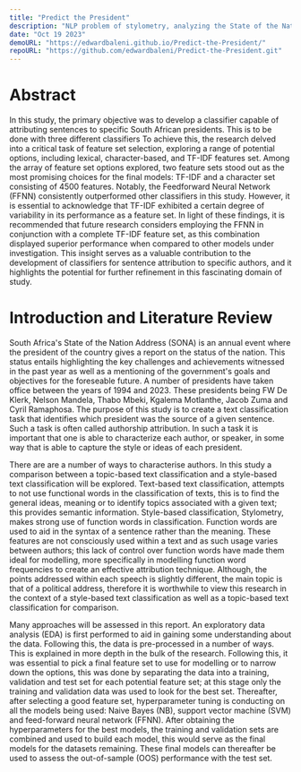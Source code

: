 ```yaml
---
title: "Predict the President"
description: "NLP problem of stylometry, analyzing the State of the Nation Addresses of South African presidents to identify the unique writing style of each president."
date: "Oct 19 2023"
demoURL: "https://edwardbaleni.github.io/Predict-the-President/"
repoURL: "https://github.com/edwardbaleni/Predict-the-President.git"
---
```


# Abstract

In this study, the primary objective was to develop a classifier capable of attributing sentences to specific South African presidents. This is to be done with three different classifiers To achieve this, the research delved into a critical task of feature set selection, exploring a range of potential options, including lexical, character-based, and TF-IDF features set. Among the array of feature set options explored, two feature sets stood out as the most promising choices for the final models: TF-IDF and a character set consisting of 4500 features. Notably, the Feedforward Neural Network (FFNN) consistently outperformed other classifiers in this study. However, it is essential to acknowledge that TF-IDF exhibited a certain degree of variability in its performance as a feature set. In light of these findings, it is recommended that future research considers employing the FFNN in conjunction with a complete TF-IDF feature set, as this combination displayed superior performance when compared to other models under investigation. This insight serves as a valuable contribution to the development of classifiers for sentence attribution to specific authors, and it highlights the potential for further refinement in this fascinating domain of study.

# Introduction and Literature Review

South Africa's State of the Nation Address (SONA) is an annual event where the president of the country gives a report on the status of the nation. This status entails highlighting the key challenges and achievements witnessed in the past year as well as a mentioning of the government's goals and objectives for the foreseable future. A number of presidents have taken office between the years of 1994 and 2023. These presidents being FW De Klerk, Nelson Mandela, Thabo Mbeki, Kgalema Motlanthe, Jacob Zuma and Cyril Ramaphosa. The purpose of this study is to create a text classification task that identifies which president was the source of a given sentence. Such a task is often called authorship attribution. In such a task it is important that one is able to characterize each author, or speaker, in some way that is able to capture the style or ideas of each president.

There are are a number of ways to characterise authors. In this study a comparison between a topic-based text classification and a style-based text classification will be explored. Text-based text classification, attempts to not use functional words in the classification of texts, this is to find the general ideas, meaning or to identify topics associated with a given text; this provides semantic information. Style-based classification, Stylometry, makes strong use of function words in classification. Function words are used to aid in the syntax of a sentence rather than the meaning. These features are not consciously used within a text and as such usage varies between authors; this lack of control over function words have made them ideal for modelling, more specifically in modelling function word frequencies to create an effective attribution technique. Although, the points addressed within each speech is slightly different, the main topic is that of a political address, therefore it is worthwhile to view this research in the context of a style-based text classification as well as a topic-based text classification for comparison.

Many approaches will be assessed in this report. An exploratory data analysis (EDA) is first performed to aid in gaining some understanding about the data. Following this, the data is pre-processed in a number of ways. This is explained in more depth in the bulk of the research. Following this, it was essential to pick a final feature set to use for modelling or to narrow down the options, this was done by separating the data into a training, validation and test set for each potential feature set; at this stage only the training and validation data was used to look for the best set. Thereafter, after selecting a good feature set, hyperparameter tuning is conducting on all the models being used: Naive Bayes (NB), support vector machine (SVM) and feed-forward neural network (FFNN). After obtaining the hyperparameters for the best models, the training and validation sets are combined and used to build each model, this would serve as the final models for the datasets remaining. These final models can thereafter be used to assess the out-of-sample (OOS) performance with the test set.


<!-- 
![Astro Nano](/astro-nano.png)

Astro Nano is a static, minimalist, lightweight, lightning fast portfolio and blog theme.

Built with Astro, Tailwind and Typescript, an no frameworks.

It was designed as an even more minimal theme than my popular theme [Astro Sphere](https://github.com/markhorn-dev/astro-sphere)

## 🚀 Deploy your own

<div class="flex gap-2">
  <a target="_blank" aria-label="Deploy with Vercel" href="https://vercel.com/new/clone?repository-url=https://github.com/markhorn-dev/astro-nano">
    <img src="/deploy_vercel.svg" />
  </a>
  <a target="_blank" aria-label="Deploy with Netlify" href="https://app.netlify.com/start/deploy?repository=https://github.com/markhorn-dev/astro-nano">
    <img src="/deploy_netlify.svg" />
  </a>
</div>

## 📋 Features

- ✅ 100/100 Lighthouse performance
- ✅ Responsive
- ✅ Accessible
- ✅ SEO-friendly
- ✅ Typesafe
- ✅ Minimal style
- ✅ Light/Dark Theme
- ✅ Animated UI
- ✅ Tailwind styling
- ✅ Auto generated sitemap
- ✅ Auto generated RSS Feed
- ✅ Markdown support
- ✅ MDX Support (components in your markdown)

## 💯 Lighthouse score
![Astro Nano Lighthouse Score](/lighthouse.png)

## 🕊️ Lightweight
No frameworks or added bulk

## ⚡︎ Fast
Rendered in ~40ms on localhost

## 📄 Configuration

The blog posts on the demo serve as the documentation and configuration.

## 💻 Commands

All commands are run from the root of the project, from a terminal:

Replace npm with your package manager of choice. `npm`, `pnpm`, `yarn`, `bun`, etc

| Command                   | Action                                           |
| :------------------------ | :----------------------------------------------- |
| `npm install`             | Installs dependencies                            |
| `npm run dev`             | Starts local dev server at `localhost:4321`      |
| `npm run dev:network`     | Starts local dev server on local network         |
| `npm run sync`            | Generates TypeScript types for all Astro modules.|
| `npm run build`           | Build your production site to `./dist/`          |
| `npm run preview`         | Preview your build locally, before deploying     |
| `npm run preview:network` | Preview build on local network                   |
| `npm run astro ...`       | Run CLI commands like `astro add`, `astro check` |
| `npm run astro -- --help` | Get help using the Astro CLI                     |
| `npm run lint`            | Run ESLint                                       |
| `npm run lint:fix`        | Auto-fix ESLint issues                           |

## 🏛️ License

MIT -->
